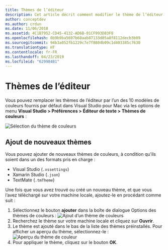 ```yaml
---
title: Thèmes de l’éditeur
description: Cet article décrit comment modifier le thème de l’éditeur et comment ajouter votre propre thème dans Visual Studio pour Mac
author: conceptdev
ms.author: crdun
ms.date: 11/06/2018
ms.assetid: 4C1B7952-CD45-4132-AD6B-01CF993D83F8
ms.openlocfilehash: 0b9b9ba5697b68aab87133d05a8f8112decb3b09
ms.sourcegitcommit: 94b3a052fb1229c7e7f8804b09c1d403385c7630
ms.translationtype: HT
ms.contentlocale: fr-FR
ms.lasthandoff: 04/23/2019
ms.locfileid: "62998481"
---
```

# <a name="editor-themes"></a>Thèmes de l’éditeur

Vous pouvez remplacer les thèmes de l’éditeur par l’un des 10 modèles de couleurs fournis par défaut dans Visual Studio pour Mac via les options de menu **Visual Studio > Préférences > Éditeur de texte > Thèmes de couleurs** :

![Sélection du thème de couleurs](media/source-editor-image17.png)

## <a name="adding-new-themes"></a>Ajout de nouveaux thèmes

Vous pouvez ajouter de nouveaux thèmes de couleurs, à condition qu’ils soient dans un des formats pris en charge :

* Visual Studio (`.vssettings`)
* Xamarin Studio (`.json`)
* TextMate (`.tmTheme`)

Une fois que vous avez trouvé ou créé un nouveau thème, et que vous l’avez téléchargé sur votre machine locale, ajoutez-le en procédant comme suit :

1. Sélectionnez le bouton **ajouter** dans la boîte de dialogue Options des thèmes de couleurs :  ![Ajout d’un thème de couleurs](media/source-editor-image20.png)
2. Recherchez le thème sur votre machine locale et cliquez sur **Ouvrir**.
3. Le thème est ajouté dans le bas de la liste des thèmes préinstallés. Pour afficher un aperçu du thème, sélectionnez-le : ![Aperçu du thème de couleur](media/source-editor-image21.png)
4. Pour appliquer le thème, cliquez sur le bouton **OK**.
